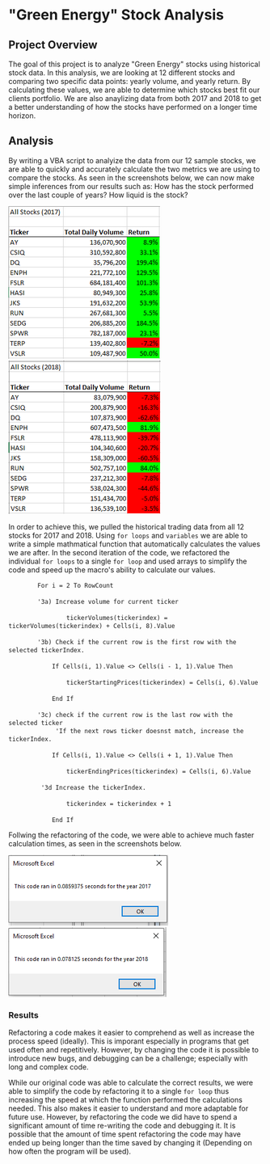 # "Green Energy" Stock Analysis

## Project Overview
The goal of this project is to analyze "Green Energy" stocks using historical stock data. In this analysis, we are looking at 12 different stocks and comparing two specific data points: yearly volume, and yearly return. By calculating these values, we are able to determine which stocks best fit our clients portfolio. We are also anaylizing data from both 2017 and 2018 to get a better understanding of how the stocks have performed on a longer time horizon. 

## Analysis
By writing a VBA script to analyize the data from our 12 sample stocks, we are able to quickly and accurately calculate the two metrics we are using to compare the stocks. As seen in the screenshots below, we can now make simple inferences from our results such as: How has the stock performed over the last couple of years? How liquid is the stock? 

![2017 Results](https://github.com/Ian-T-Dixon/Stock-Analysis/blob/main/Resources/results_2017.PNG) ![2018 Results](https://github.com/Ian-T-Dixon/Stock-Analysis/blob/main/Resources/results_2018.PNG)

In order to achieve this, we pulled the historical trading data from all 12 stocks for 2017 and 2018. Using ```for loops``` and ```variables``` we are able to write a simple mathmatical function that automatically calculates the values we are after. In the second iteration of the code, we refactored the individual ```for loops``` to a single ```for loop``` and used arrays to simplify the code and speed up the macro's ability to calculate our values. 
```
        For i = 2 To RowCount
    
        '3a) Increase volume for current ticker
        
                tickerVolumes(tickerindex) = tickerVolumes(tickerindex) + Cells(i, 8).Value
        
        '3b) Check if the current row is the first row with the selected tickerIndex.
            
            If Cells(i, 1).Value <> Cells(i - 1, 1).Value Then
         
                tickerStartingPrices(tickerindex) = Cells(i, 6).Value
            
            End If
        
        '3c) check if the current row is the last row with the selected ticker
             'If the next rows ticker doesnst match, increase the tickerIndex.
            
            If Cells(i, 1).Value <> Cells(i + 1, 1).Value Then
         
                tickerEndingPrices(tickerindex) = Cells(i, 6).Value
         
         '3d Increase the tickerIndex.
            
                tickerindex = tickerindex + 1
            
            End If
```

Follwing the refactoring of the code, we were able to achieve much faster calculation times, as seen in the screenshots below.

![2017 Runtime](https://github.com/Ian-T-Dixon/Stock-Analysis/blob/main/Resources/runtime_2017.PNG) ![2018 Runtime](https://github.com/Ian-T-Dixon/Stock-Analysis/blob/main/Resources/runtime_2018.PNG)

### Results
Refactoring a code makes it easier to comprehend as well as increase the process speed (ideally). This is imporant especially in programs that get used often and repetitively. However, by changing the code it is possible to introduce new bugs, and debugging can be a challenge; especially with long and complex code. 

While our original code was able to calculate the correct results, we were able to simplify the code by refactoring it to a single ```for loop``` thus increasing the speed at which the function performed the calculations needed. This also makes it easier to understand and more adaptable for future use. However, by refactoring the code we did have to spend a significant amount of time re-writing the code and debugging it. It is possible that the amount of time spent refactoring the code may have ended up being longer than the time saved by changing it (Depending on how often the program will be used).
